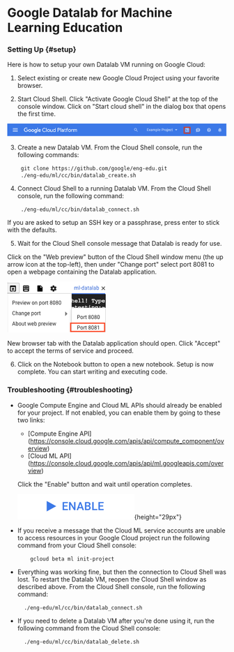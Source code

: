 # Google Datalab for Machine Learning Education


### Setting Up {#setup}

Here is how to setup your own Datalab VM running on Google Cloud:

1. Select existing or create new Google Cloud Project using your favorite
  browser.

2. Start Cloud Shell. Click "Activate Google Cloud Shell" at the top of the
  console window. Click on "Start cloud shell" in the dialog box that opens the
  first time.

  ![Start Cloud Shell](img/cloud_shell.png)

3. Create a new Datalab VM. From the Cloud Shell console, run the following
  commands:

        git clone https://github.com/google/eng-edu.git
        ./eng-edu/ml/cc/bin/datalab_create.sh

4. Connect Cloud Shell to a running Datalab VM. From the Cloud Shell console,
  run the following command:

        ./eng-edu/ml/cc/bin/datalab_connect.sh

  If you are asked to setup an SSH key or a passphrase, press enter to stick
  with the defaults.

5. Wait for the Cloud Shell console message that Datalab is ready for use.

  Click on the "Web preview" button of the Cloud Shell window menu (the up
  arrow icon at the top-left), then under "Change port" select port 8081 to
  open a webpage containing the Datalab application.

  ![Start Cloud Shell](img/web_preview.png)

  New browser tab with the Datalab application should open. Click "Accept" to
  accept the terms of service and proceed.

6. Click on the Notebook button to open a new notebook. Setup is now complete.
  You can start writing and executing code.


### Troubleshooting {#troubleshooting}

* Google Compute Engine and Cloud ML APIs should already be enabled for your
  project. If not enabled, you can enable them by going to these two links:
    * [Compute Engine API]
      (https://console.cloud.google.com/apis/api/compute_component/overview)
    * [Cloud ML API]
      (https://console.cloud.google.com/apis/api/ml.googleapis.com/overview)

  Click the "Enable" button and wait until operation completes.

  ![Enable API](img/enable_api.png){height="29px"}


* If you receive a message that the Cloud ML service accounts are unable to
  access resources in your Google Cloud project run the following command from
  your Cloud Shell console:

          gcloud beta ml init-project

* Everything was working fine, but then the connection to Cloud Shell was lost.
  To restart the Datalab VM, reopen the Cloud Shell window as described above.
  From the Cloud Shell console, run the following command:

        ./eng-edu/ml/cc/bin/datalab_connect.sh

* If you need to delete a Datalab VM after you're done using it, run the
  following command from the Cloud Shell console:

        ./eng-edu/ml/cc/bin/datalab_delete.sh
